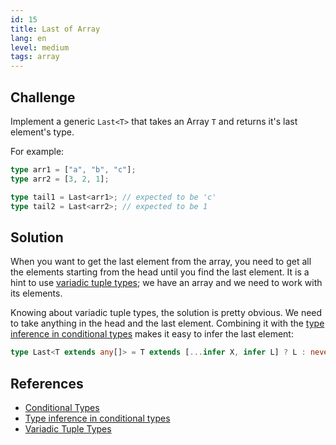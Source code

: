 ```yaml
---
id: 15
title: Last of Array
lang: en
level: medium
tags: array
---
```


## Challenge

Implement a generic `Last<T>` that takes an Array `T` and returns it's last element's type.

For example:

```ts
type arr1 = ["a", "b", "c"];
type arr2 = [3, 2, 1];

type tail1 = Last<arr1>; // expected to be 'c'
type tail2 = Last<arr2>; // expected to be 1
```

## Solution

When you want to get the last element from the array, you need to get all the elements starting from the head until you find the last element.
It is a hint to use [variadic tuple types](https://www.typescriptlang.org/docs/handbook/release-notes/typescript-4-0.html#variadic-tuple-types); we have an array and we need to work with its elements.

Knowing about variadic tuple types, the solution is pretty obvious.
We need to take anything in the head and the last element.
Combining it with the [type inference in conditional types](https://www.typescriptlang.org/docs/handbook/2/conditional-types.html#inferring-within-conditional-types) makes it easy to infer the last element:

```ts
type Last<T extends any[]> = T extends [...infer X, infer L] ? L : never;
```

## References

- [Conditional Types](https://www.typescriptlang.org/docs/handbook/2/conditional-types.html)
- [Type inference in conditional types](https://www.typescriptlang.org/docs/handbook/2/conditional-types.html#inferring-within-conditional-types)
- [Variadic Tuple Types](https://www.typescriptlang.org/docs/handbook/release-notes/typescript-4-0.html#variadic-tuple-types)
